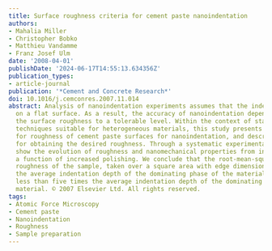 ```yaml
---
title: Surface roughness criteria for cement paste nanoindentation
authors:
- Mahalia Miller
- Christopher Bobko
- Matthieu Vandamme
- Franz Josef Ulm
date: '2008-04-01'
publishDate: '2024-06-17T14:55:13.634356Z'
publication_types:
- article-journal
publication: '*Cement and Concrete Research*'
doi: 10.1016/j.cemconres.2007.11.014
abstract: Analysis of nanoindentation experiments assumes that the indentation occurs
  on a flat surface. As a result, the accuracy of nanoindentation depends on reducing
  the surface roughness to a tolerable level. Within the context of statistical nanoindentation
  techniques suitable for heterogeneous materials, this study presents a criterion
  for roughness of cement paste surfaces for nanoindentation, and describes a method
  for obtaining the desired roughness. Through a systematic experimental study, we
  show the evolution of roughness and nanomechanical properties from indentation as
  a function of increased polishing. We conclude that the root-mean-squared (RMS)
  roughness of the sample, taken over a square area with edge dimensions of 200 times
  the average indentation depth of the dominating phase of the material, should be
  less than five times the average indentation depth of the dominating phase of the
  material. © 2007 Elsevier Ltd. All rights reserved.
tags:
- Atomic Force Microscopy
- Cement paste
- Nanoindentation
- Roughness
- Sample preparation
---
```

